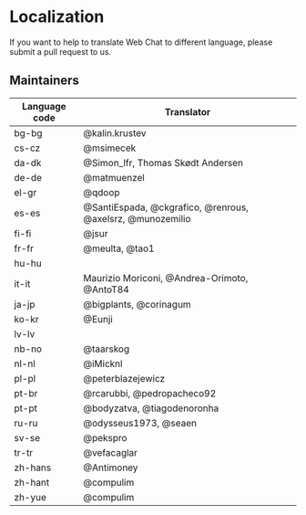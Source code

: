 # Localization

If you want to help to translate Web Chat to different language, please submit a pull request to us.

## Maintainers

| Language code | Translator                                                 |
| ------------- | ---------------------------------------------------------- |
| bg-bg         | @kalin.krustev                                             |
| cs-cz         | @msimecek                                                  |
| da-dk         | @Simon_lfr, Thomas Skødt Andersen                          |
| de-de         | @matmuenzel                                                |
| el-gr         | @qdoop                                                     |
| es-es         | @SantiEspada, @ckgrafico, @renrous, @axelsrz, @munozemilio |
| fi-fi         | @jsur                                                      |
| fr-fr         | @meulta, @tao1                                             |
| hu-hu         |                                                            |
| it-it         | Maurizio Moriconi, @Andrea-Orimoto, @AntoT84               |
| ja-jp         | @bigplants, @corinagum                                     |
| ko-kr         | @Eunji                                                     |
| lv-lv         |                                                            |
| nb-no         | @taarskog                                                  |
| nl-nl         | @iMicknl                                                   |
| pl-pl         | @peterblazejewicz                                          |
| pt-br         | @rcarubbi, @pedropacheco92                                 |
| pt-pt         | @bodyzatva, @tiagodenoronha                                |
| ru-ru         | @odysseus1973, @seaen                                      |
| sv-se         | @pekspro                                                   |
| tr-tr         | @vefacaglar                                                |
| zh-hans       | @Antimoney                                                 |
| zh-hant       | @compulim                                                  |
| zh-yue        | @compulim                                                  |
